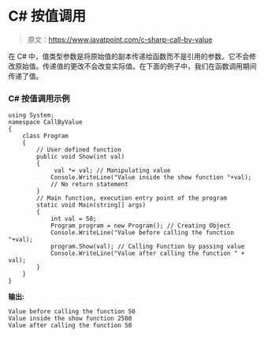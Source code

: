 # C# 按值调用

> 原文：<https://www.javatpoint.com/c-sharp-call-by-value>

在 C# 中，值类型参数是将原始值的副本传递给函数而不是引用的参数。它不会修改原始值。传递值的更改不会改变实际值。在下面的例子中，我们在函数调用期间传递了值。

### C# 按值调用示例

```
using System;
namespace CallByValue
{
    class Program
    {
        // User defined function
        public void Show(int val)
        {
             val *= val; // Manipulating value
            Console.WriteLine("Value inside the show function "+val);
            // No return statement
        }
        // Main function, execution entry point of the program
        static void Main(string[] args)
        {
            int val = 50;
            Program program = new Program(); // Creating Object
            Console.WriteLine("Value before calling the function "+val);
            program.Show(val); // Calling Function by passing value          
            Console.WriteLine("Value after calling the function " + val);
        }
    }
}

```

**输出:**

```
Value before calling the function 50
Value inside the show function 2500
Value after calling the function 50

```